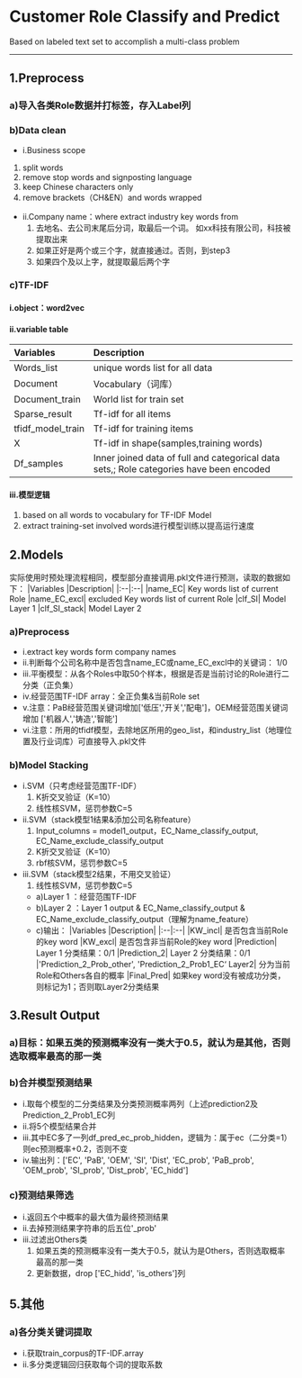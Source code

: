 # Customer Role Classify and Predict
Based on labeled text set to accomplish a multi-class problem

****
## 1.Preprocess
### a)导入各类Role数据并打标签，存入Label列
### b)Data clean
  - i.Business scope
  1. split words
  2. remove stop words and signposting language
  3. keep Chinese characters only
  4. remove brackets（CH&EN）and words wrapped
  - ii.Company name：where extract industry key words from
    1. 去地名、去公司末尾后分词，取最后一个词。 如xx科技有限公司，科技被提取出来
    2. 如果正好是两个或三个字，就直接通过。否则，到step3
    3. 如果四个及以上字，就提取最后两个字

### c)TF-IDF
#### i.object：word2vec
#### ii.variable table
|Variables	|Description|
|:--|:--|
|Words_list|	unique words list for all data
|Document|	Vocabulary（词库）
|Document_train|	World list for train set 
|Sparse_result|	Tf-idf for all items
|tfidf_model_train|	Tf-idf for training items
|X|	Tf-idf in shape(samples,training words)
|Df_samples|	Inner joined data of full and categorical data sets,; Role categories have been encoded

#### iii.模型逻辑
1. based on all words to vocabulary for TF-IDF Model
2. extract training-set involved words进行模型训练以提高运行速度
## 2.Models
实际使用时预处理流程相同，模型部分直接调用.pkl文件进行预测，读取的数据如下：
|Variables	|Description|
|:--|:--|
|name_EC| 	Key words list of current Role
|name_EC_excl|	excluded Key words list of current Role
|clf_SI|	Model Layer 1 
|clf_SI_stack|	Model Layer 2

### a)Preprocess
- i.extract key words form company names
- ii.判断每个公司名称中是否包含name_EC或name_EC_excl中的关键词： 1/0
- iii.平衡模型：从各个Roles中取50个样本，根据是否是当前讨论的Role进行二分类（正负集）
- iv.经营范围TF-IDF array：全正负集&当前Role set
- v.注意：PaB经营范围关键词增加['低压','开关','配电']，OEM经营范围关键词增加 ['机器人','铸造','智能']
- vi.注意：所用的tfidf模型，去除地区所用的geo_list，和industry_list（地理位置及行业词库）可直接导入.pkl文件
### b)Model Stacking
- i.SVM（只考虑经营范围TF-IDF）
  1. K折交叉验证（K=10）
  2. 线性核SVM，惩罚参数C=5
- ii.SVM（stack模型1结果&添加公司名称feature）
  1. Input_columns = model1_output，EC_Name_classify_output, EC_Name_exclude_classify_output
  2. K折交叉验证（K=10）
  3. rbf核SVM，惩罚参数C=5
- iii.SVM（stack模型2结果，不用交叉验证）
  1. 线性核SVM，惩罚参数C=5
    - a)Layer 1 ：经营范围TF-IDF
    - b)Layer 2 ：Layer 1 output & EC_Name_classify_output & EC_Name_exclude_classify_output（理解为name_feature）
    - c)输出：
|Variables	|Description|
|:--|:--|
|KW_incl|	是否包含当前Role的key word
|KW_excl|	是否包含非当前Role的key word
|Prediction|	Layer 1 分类结果：0/1
|Prediction_2|	Layer 2 分类结果：0/1
|'Prediction_2_Prob_other', 'Prediction_2_Prob1_EC‘	Layer2| 分为当前Role和Others各自的概率
|Final_Pred|	如果key word没有被成功分类，则标记为1；否则取Layer2分类结果


## 3.Result Output
### a)目标：如果五类的预测概率没有一类大于0.5，就认为是其他，否则选取概率最高的那一类
### b)合并模型预测结果
- i.取每个模型的二分类结果及分类预测概率两列（上述prediction2及Prediction_2_Prob1_EC列
- ii.将5个模型结果合并
- iii.其中EC多了一列df_pred_ec_prob_hidden，逻辑为：属于ec（二分类=1）则ec预测概率+0.2，否则不变
- iv.输出列：['EC', 'PaB', 'OEM', 'SI', 'Dist', 'EC_prob', 'PaB_prob', 'OEM_prob', 'SI_prob', 'Dist_prob', 'EC_hidd']
### c)预测结果筛选
- i.返回五个中概率的最大值为最终预测结果
- ii.去掉预测结果字符串的后五位'_prob'
- iii.过滤出Others类
  1. 如果五类的预测概率没有一类大于0.5，就认为是Others，否则选取概率最高的那一类
  2. 更新数据，drop ['EC_hidd', 'is_others']列
## 5.其他
### a)各分类关键词提取
- i.获取train_corpus的TF-IDF.array
- ii.多分类逻辑回归获取每个词的提取系数
